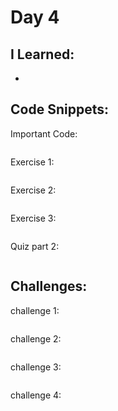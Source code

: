 # Day 4


## I Learned: 

- 
  

## Code Snippets:

Important Code: 
```JS
```

Exercise 1: 

```JS

```

Exercise 2: 

```JS

```

Exercise 3: 

```JS

```

Quiz part 2:
```JS

```

## Challenges: 

challenge 1: 

```JS

```



challenge 2: 

```JS

```


challenge 3: 

```JS

```


challenge 4: 

```JS
 
```
